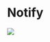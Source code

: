 # Notify
[![](https://jitpack.io/v/qq524787275/Notify.svg)](https://jitpack.io/#qq524787275/Notify)
